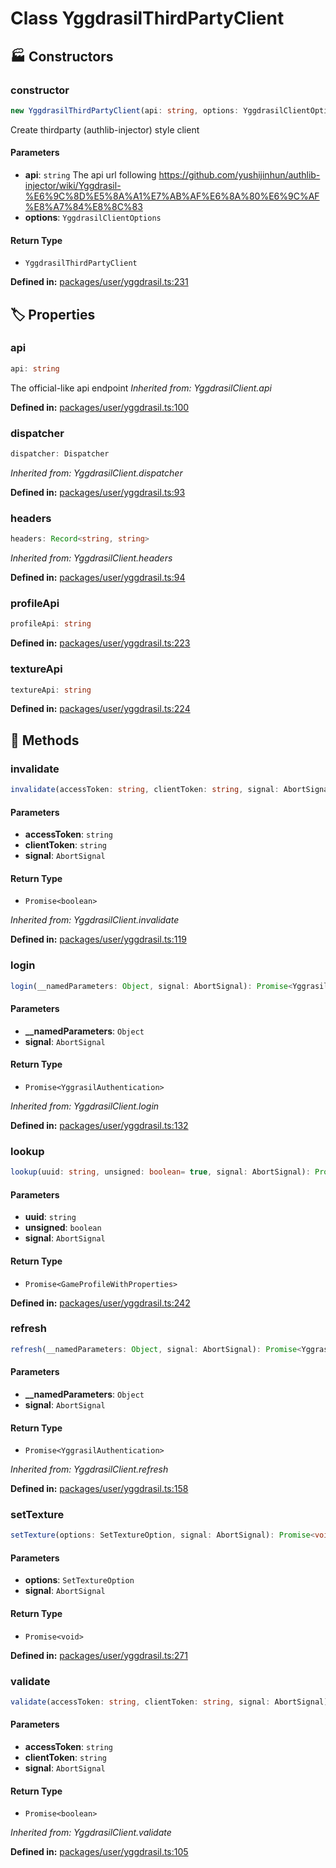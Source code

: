 # Class YggdrasilThirdPartyClient

## 🏭 Constructors

### constructor

```ts
new YggdrasilThirdPartyClient(api: string, options: YggdrasilClientOptions): YggdrasilThirdPartyClient
```
Create thirdparty (authlib-injector) style client
#### Parameters

- **api**: `string`
The api url following https://github.com/yushijinhun/authlib-injector/wiki/Yggdrasil-%E6%9C%8D%E5%8A%A1%E7%AB%AF%E6%8A%80%E6%9C%AF%E8%A7%84%E8%8C%83
- **options**: `YggdrasilClientOptions`
#### Return Type

- `YggdrasilThirdPartyClient`

<p style="font-size: 14px; color: var(--vp-c-text-2)">
<strong>Defined in:</strong> <a href="https://github.com/voxelum/minecraft-launcher-core-node/blob/master/packages/user/yggdrasil.ts#L231" target="_blank" rel="noreferrer">packages/user/yggdrasil.ts:231</a>
</p>


## 🏷️ Properties

### api <Badge type="tip" text="public" />

```ts
api: string
```
The official-like api endpoint
*Inherited from: YggdrasilClient.api*

<p style="font-size: 14px; color: var(--vp-c-text-2)">
<strong>Defined in:</strong> <a href="https://github.com/voxelum/minecraft-launcher-core-node/blob/master/packages/user/yggdrasil.ts#L100" target="_blank" rel="noreferrer">packages/user/yggdrasil.ts:100</a>
</p>


### dispatcher <Badge type="warning" text="protected" /> <Badge type="info" text="optional" />

```ts
dispatcher: Dispatcher
```
*Inherited from: YggdrasilClient.dispatcher*

<p style="font-size: 14px; color: var(--vp-c-text-2)">
<strong>Defined in:</strong> <a href="https://github.com/voxelum/minecraft-launcher-core-node/blob/master/packages/user/yggdrasil.ts#L93" target="_blank" rel="noreferrer">packages/user/yggdrasil.ts:93</a>
</p>


### headers <Badge type="warning" text="protected" />

```ts
headers: Record<string, string>
```
*Inherited from: YggdrasilClient.headers*

<p style="font-size: 14px; color: var(--vp-c-text-2)">
<strong>Defined in:</strong> <a href="https://github.com/voxelum/minecraft-launcher-core-node/blob/master/packages/user/yggdrasil.ts#L94" target="_blank" rel="noreferrer">packages/user/yggdrasil.ts:94</a>
</p>


### profileApi <Badge type="tip" text="public" />

```ts
profileApi: string
```
<p style="font-size: 14px; color: var(--vp-c-text-2)">
<strong>Defined in:</strong> <a href="https://github.com/voxelum/minecraft-launcher-core-node/blob/master/packages/user/yggdrasil.ts#L223" target="_blank" rel="noreferrer">packages/user/yggdrasil.ts:223</a>
</p>


### textureApi <Badge type="tip" text="public" />

```ts
textureApi: string
```
<p style="font-size: 14px; color: var(--vp-c-text-2)">
<strong>Defined in:</strong> <a href="https://github.com/voxelum/minecraft-launcher-core-node/blob/master/packages/user/yggdrasil.ts#L224" target="_blank" rel="noreferrer">packages/user/yggdrasil.ts:224</a>
</p>


## 🔧 Methods

### invalidate

```ts
invalidate(accessToken: string, clientToken: string, signal: AbortSignal): Promise<boolean>
```
#### Parameters

- **accessToken**: `string`
- **clientToken**: `string`
- **signal**: `AbortSignal`
#### Return Type

- `Promise<boolean>`

*Inherited from: YggdrasilClient.invalidate*

<p style="font-size: 14px; color: var(--vp-c-text-2)">
<strong>Defined in:</strong> <a href="https://github.com/voxelum/minecraft-launcher-core-node/blob/master/packages/user/yggdrasil.ts#L119" target="_blank" rel="noreferrer">packages/user/yggdrasil.ts:119</a>
</p>


### login

```ts
login(__namedParameters: Object, signal: AbortSignal): Promise<YggrasilAuthentication>
```
#### Parameters

- **__namedParameters**: `Object`
- **signal**: `AbortSignal`
#### Return Type

- `Promise<YggrasilAuthentication>`

*Inherited from: YggdrasilClient.login*

<p style="font-size: 14px; color: var(--vp-c-text-2)">
<strong>Defined in:</strong> <a href="https://github.com/voxelum/minecraft-launcher-core-node/blob/master/packages/user/yggdrasil.ts#L132" target="_blank" rel="noreferrer">packages/user/yggdrasil.ts:132</a>
</p>


### lookup

```ts
lookup(uuid: string, unsigned: boolean= true, signal: AbortSignal): Promise<GameProfileWithProperties>
```
#### Parameters

- **uuid**: `string`
- **unsigned**: `boolean`
- **signal**: `AbortSignal`
#### Return Type

- `Promise<GameProfileWithProperties>`

<p style="font-size: 14px; color: var(--vp-c-text-2)">
<strong>Defined in:</strong> <a href="https://github.com/voxelum/minecraft-launcher-core-node/blob/master/packages/user/yggdrasil.ts#L242" target="_blank" rel="noreferrer">packages/user/yggdrasil.ts:242</a>
</p>


### refresh

```ts
refresh(__namedParameters: Object, signal: AbortSignal): Promise<YggrasilAuthentication>
```
#### Parameters

- **__namedParameters**: `Object`
- **signal**: `AbortSignal`
#### Return Type

- `Promise<YggrasilAuthentication>`

*Inherited from: YggdrasilClient.refresh*

<p style="font-size: 14px; color: var(--vp-c-text-2)">
<strong>Defined in:</strong> <a href="https://github.com/voxelum/minecraft-launcher-core-node/blob/master/packages/user/yggdrasil.ts#L158" target="_blank" rel="noreferrer">packages/user/yggdrasil.ts:158</a>
</p>


### setTexture

```ts
setTexture(options: SetTextureOption, signal: AbortSignal): Promise<void>
```
#### Parameters

- **options**: `SetTextureOption`
- **signal**: `AbortSignal`
#### Return Type

- `Promise<void>`

<p style="font-size: 14px; color: var(--vp-c-text-2)">
<strong>Defined in:</strong> <a href="https://github.com/voxelum/minecraft-launcher-core-node/blob/master/packages/user/yggdrasil.ts#L271" target="_blank" rel="noreferrer">packages/user/yggdrasil.ts:271</a>
</p>


### validate

```ts
validate(accessToken: string, clientToken: string, signal: AbortSignal): Promise<boolean>
```
#### Parameters

- **accessToken**: `string`
- **clientToken**: `string`
- **signal**: `AbortSignal`
#### Return Type

- `Promise<boolean>`

*Inherited from: YggdrasilClient.validate*

<p style="font-size: 14px; color: var(--vp-c-text-2)">
<strong>Defined in:</strong> <a href="https://github.com/voxelum/minecraft-launcher-core-node/blob/master/packages/user/yggdrasil.ts#L105" target="_blank" rel="noreferrer">packages/user/yggdrasil.ts:105</a>
</p>


